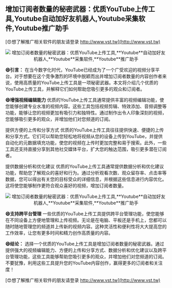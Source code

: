 ## **增加订阅者数量的秘密武器：优质YouTube上传工具,**Youtube**自动加好友机器人,**Youtube**采集软件,**Youtube**推广助手**

[😍想了解推广相关软件的朋友请登录 http://www.vst.tw](http://www.vst.tw)

 <center><img src="https://vst.tw/MP4/tuiguang/png/2.png" alt="增加订阅者数量的秘密武器：优质YouTube上传工具,**Youtube**自动加好友机器人,**Youtube**采集软件,**Youtube**推广助手"></center>

**😄引言：**
在当今数字化时代，YouTube已经成为了一个广受欢迎的视频分享平台。对于想要在这个竞争激烈的环境中脱颖而出并增加订阅者数量的内容创作者来说，使用高质量的YouTube上传工具是一项秘密武器。本文将介绍几个优质的YouTube上传工具，并解释它们如何帮助您吸引更多的观众和订阅者。

**😄增强视频编辑能力**
优质的YouTube上传工具通常提供丰富的视频编辑功能，使您能够创建专业水准的视频内容。这些工具包括视频剪辑、特效添加、音频调整等功能，能够让您的视频更加有吸引力和独特性。通过制作出令人印象深刻的视频，您能够吸引更多的观众，并增加他们对您频道的订阅。

提供方便的上传和分享方式
优质的YouTube上传工具往往提供快速、便捷的上传和分享方式。它们可以帮助您轻松地将视频从您的设备上传到YouTube，并提供自动化的元数据填充功能，使您的视频在上传时更加完整和易于搜索。此外，一些工具还支持直接分享到其他社交媒体平台，扩大您的触达范围，吸引更多潜在订阅者。

提供数据分析和优化建议
优质的YouTube上传工具通常提供数据分析和优化建议功能，帮助您了解观众的喜好和行为。通过分析观看次数、观众留存率、点击率等数据，您可以得出有关您的目标受众的详细信息，并根据这些信息进行内容优化。这将使您能够制作更符合观众喜好的视频，增加订阅者数量。

 <center><img src="https://vst.tw/MP4/tuiguang/png/8.png" alt="增加订阅者数量的秘密武器：优质YouTube上传工具,**Youtube**自动加好友机器人,**Youtube**采集软件,**Youtube**推广助手"></center>

**😄支持跨平台管理**
一些优质的YouTube上传工具提供跨平台管理功能，使您能够在不同设备上方便地管理和上传视频。无论是在电脑、平板还是手机上，您都可以随时随地管理您的频道并上传新的视频内容。这种灵活性和便利性将大大提高您的工作效率，让您有更多时间和精力创作高质量的内容。

**😄结论：**
选择一个优质的YouTube上传工具是增加订阅者数量的秘密武器。通过提供强大的视频编辑能力、方便的上传和分享方式、数据分析和优化建议以及跨平台管理功能，这些工具能够帮助您吸引更多的观众，并增加他们对您频道的订阅。不要犹豫，利用这些工具提升您的YouTube内容创作，赢得更多的订阅者和关注度！

[😍想了解推广相关软件的朋友请登录 http://www.vst.tw](http://www.vst.tw)




